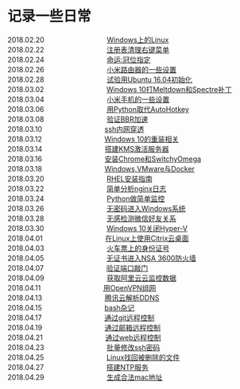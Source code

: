 # 记录一些日常
2018.02.20　　　　　　　　　[Windows上的Linux](https://github.com/beifangwudi/yukky/tree/master/20180220)  
2018.02.22　　　　　　　　　[注册表清理右键菜单](https://github.com/beifangwudi/yukky/tree/master/20180222)  
2018.02.24　　　　　　　　　[命运:冠位指定](https://github.com/beifangwudi/yukky/tree/master/20180224)  
2018.02.26　　　　　　　　　[小米路由器的一些设置](https://github.com/beifangwudi/yukky/tree/master/20180226)  
2018.02.28　　　　　　　　　[试验用Ubuntu 16.04初始化](https://github.com/beifangwudi/yukky/tree/master/20180228)  
2018.03.02　　　　　　　　　[Windows 10打Meltdown和Spectre补丁](https://github.com/beifangwudi/yukky/tree/master/20180302)  
2018.03.04　　　　　　　　　[小米手机的一些设置](https://github.com/beifangwudi/yukky/tree/master/20180304)  
2018.03.06　　　　　　　　　[用Python取代AutoHotkey](https://github.com/beifangwudi/yukky/tree/master/20180306)  
2018.03.08　　　　　　　　　[验证BBR加速](https://github.com/beifangwudi/yukky/tree/master/20180308)  
2018.03.10　　　　　　　　　[ssh内网穿透](https://github.com/beifangwudi/yukky/tree/master/20180310)  
2018.03.12　　　　　　　　　[Windows 10的重装相关](https://github.com/beifangwudi/yukky/tree/master/20180312)  
2018.03.14　　　　　　　　　[搭建KMS激活服务器](https://github.com/beifangwudi/yukky/tree/master/20180314)  
2018.03.16　　　　　　　　　[安装Chrome和SwitchyOmega](https://github.com/beifangwudi/yukky/tree/master/20180316)  
2018.03.18　　　　　　　　　[Windows,VMware与Docker](https://github.com/beifangwudi/yukky/tree/master/20180318)  
2018.03.20　　　　　　　　　[RHEL安装指南](https://github.com/beifangwudi/yukky/tree/master/20180320)  
2018.03.22　　　　　　　　　[简单分析nginx日志](https://github.com/beifangwudi/yukky/tree/master/20180322)  
2018.03.24　　　　　　　　　[Python做简单监控](https://github.com/beifangwudi/yukky/tree/master/20180324)  
2018.03.26　　　　　　　　　[无密码进入Windows系统](https://github.com/beifangwudi/yukky/tree/master/20180326)  
2018.03.28　　　　　　　　　[无感检测微信好友关系](https://github.com/beifangwudi/yukky/tree/master/20180328)  
2018.03.30　　　　　　　　　[Windows 10关闭Hyper-V](https://github.com/beifangwudi/yukky/tree/master/20180330)  
2018.04.01　　　　　　　　　[在Linux上使用Citrix云桌面](https://github.com/beifangwudi/yukky/tree/master/20180401)  
2018.04.03　　　　　　　　　[火车票上的身份证号](https://github.com/beifangwudi/yukky/tree/master/20180403)  
2018.04.05　　　　　　　　　[无证书进入NSA 3600防火墙](https://github.com/beifangwudi/yukky/tree/master/20180405)  
2018.04.07　　　　　　　　　[验证端口敲门](https://github.com/beifangwudi/yukky/tree/master/20180407)  
2018.04.09　　　　　　　　　[获取阿里云云监控数据](https://github.com/beifangwudi/yukky/tree/master/20180409)  
2018.04.11　　　　　　　　　[用OpenVPN组网](https://github.com/beifangwudi/yukky/tree/master/20180411)  
2018.04.13　　　　　　　　　[腾讯云解析DDNS](https://github.com/beifangwudi/yukky/tree/master/20180413)  
2018.04.15　　　　　　　　　[bash杂记](https://github.com/beifangwudi/yukky/tree/master/20180415)  
2018.04.17　　　　　　　　　[通过git远程控制](https://github.com/beifangwudi/yukky/tree/master/20180417)  
2018.04.19　　　　　　　　　[通过邮箱远程控制](https://github.com/beifangwudi/yukky/tree/master/20180419)  
2018.04.21　　　　　　　　　[通过web远程控制](https://github.com/beifangwudi/yukky/tree/master/20180421)  
2018.04.23　　　　　　　　　[批量修改ssh密码](https://github.com/beifangwudi/yukky/tree/master/20180423)  
2018.04.25　　　　　　　　　[Linux找回被删除的文件](https://github.com/beifangwudi/yukky/tree/master/20180425)  
2018.04.27　　　　　　　　　[搭建NTP服务](https://github.com/beifangwudi/yukky/tree/master/20180427)  
2018.04.29　　　　　　　　　[生成合法mac地址](https://github.com/beifangwudi/yukky/tree/master/20180429)  